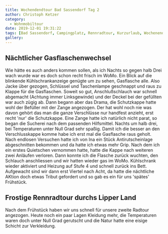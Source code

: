 ```yaml
---
title: Wochendendtour Bad Sassendorf Tag 2
author: Christoph Ketzer
category:
  - Wohnmobiltour
date: 2019-12-01 19:31:22
tags: [Bad Sassendorf, Campingplatz, Rennradtour, Kurzurlaub, Wochenende]
gallery:
---
```



## Nächtlicher Gasflaschenwechsel

Wie hätte es auch anders kommen sollen, als ich Nachts so gegen halb Drei wach wurde war es doch schon recht frisch im WoMo. Ein Blick auf die blinkende Kühlschrankanzeige genügte um zu sehen, Gasflasche alle. Also Jacke über gezogen, Schlüssel und Taschenlampe geschnappt und raus zu Klappe für die Gasflaschen.
Soweit so gut, Anschlußschlauch war schnell abgemacht (Achtung immer Linksgewinde) und der Deckel bei der gefüllten war auch zügig ab. Dann begann aber das Drama, die Schutzkappe hatte wohl der Befüller mit der Zange angezogen. Der hat wohl noch nie was davon gehört das man die ganze Verschlüsse nur handfest anzieht, erst recht 'nur' die Schutzkappe. Eine Zange hatte ich natürlich nicht parat, so began die Sucherei nach dem passenden Hilfsmittel. Nachts um halb drei, bei Temperaturen unter Null Grad sehr spaßig. 
Damit ich die besser an den Verschlusskappe komme habe ich erst mal die Gasflasche raus geholt. Nach endlosen Versuchen hatte ich von Ina ein Stück Antirutscheinlage abgeschnitten bekommen und da hatte ich etwas mehr Grip. Nach dem ich ein erstes Quietschen vernommen hatte, hatte die Kappe nach weiteren zwei Anläufen verloren. Dann konnte ich die Flasche zurück wuchten, den Schlauch anschliessen und wir hatten wieder gas im WoMo. Kühlschrank wieder aktiviert und Heizung auf Stufe 4 und schnell zurück ins Bett.
Aufgewacht sind wir dann erst Viertel nach Acht, da hatte die nächtliche AKtion doch etwas Tribut gefordert und so gab es ein für uns 'spätes' Frühstück.

## Frostige Rennradtour durchs Lipper Land

Nach dem Frühstück haben wir uns schnell für unsere zweite Radtour angezogen. Heute noch ein paar Lagen Kleidung mehr, die Temperaturen waren doch unter Null Grad gerutscht und die Natur hatte eine eisige Schicht zur Verkleidung.